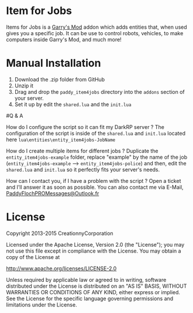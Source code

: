 # Item for Jobs

Items for Jobs is a [Garry's Mod][] addon which adds entities that, when used gives you a specific job. It can be use to control robots, vehicles, to make computers inside Garry's Mod, and much more!

# Manual Installation

1. Download the .zip folder from GitHub
2. Unzip it
3. Drag and drop the `paddy_item4jobs` directory into the `addons` section of your server.
4. Set it up by edit the `shared.lua` and the `init.lua`

#Q & A

How do I configure the script so it can fit my DarkRP server ?
The configuration of the script is inside of the `shared.lua` and `init.lua` located here `lua\entities\entity_item4jobs-JobName`

How do I create multiple items for different jobs ?
Duplicate the `entity_item4jobs-example` folder, replace "example" by the name of the job
(`entity_item4jobs-example` --> `entity_item4jobs-police`) and then, edit the `shared.lua` and `init.lua` so it perfectly fits your 
server's needs.

How can I contact you, if I have a problem with the script ?
Open a ticket and I'll answer it as soon as possible. You can also contact me via E-Mail, PaddyFlochPROMessages@Outlook.fr

# License

Copyright 2013-2015 CreationnyCorporation

Licensed under the Apache License, Version 2.0 (the "License"); you may not use this file except in compliance with the License. You may obtain a copy of the License at

http://www.apache.org/licenses/LICENSE-2.0

Unless required by applicable law or agreed to in writing, software distributed under the License is distributed on an "AS IS" BASIS, WITHOUT WARRANTIES OR CONDITIONS OF ANY KIND, either express or implied. See the License for the specific language governing permissions and limitations under the License.

[Garry's Mod]: <http://garrysmod.com/>
